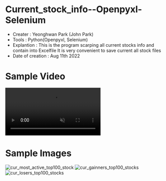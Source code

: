 # Current_stock_info--Openpyxl-Selenium
- Creater : Yeonghwan Park (John Park)
- Tools : Python(Openpyxl, Selenium)
- Explantion :
This is the program scarping all current stocks info and contain into Excelfile
It is very convenient to save current all stock files
- Date of creation : Aug 11th 2022

# Sample Video
<video src="https://user-images.githubusercontent.com/106279616/184259572-4f988c9a-ee92-44c0-b573-ee8d82b21db5.mp4" data-canonical-src="https://user-images.githubusercontent.com/106279616/184259572-4f988c9a-ee92-44c0-b573-ee8d82b21db5.mp4" controls="controls" muted="muted" class="d-block rounded-bottom-2 border-top width-fit" style="max-height:640px;">
 </video>

# Sample Images
![cur_most_active_top100_stock](https://user-images.githubusercontent.com/106279616/184260090-c12c56e6-b55a-4a74-b6d5-08223c69e00a.png)
![cur_gainners_top100_stocks](https://user-images.githubusercontent.com/106279616/184260094-58ae640d-2c9c-438c-8c8a-e5e42c1fff09.png)
![cur_losers_top100_stocks](https://user-images.githubusercontent.com/106279616/184260102-fae91763-be65-48e6-9d97-aeb43564213b.png)
